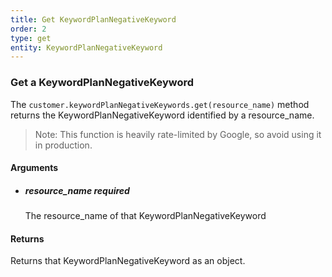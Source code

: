 ```yaml
---
title: Get KeywordPlanNegativeKeyword 
order: 2
type: get
entity: KeywordPlanNegativeKeyword 
---
```


### Get a KeywordPlanNegativeKeyword 

The `customer.keywordPlanNegativeKeywords.get(resource_name)` method returns the KeywordPlanNegativeKeyword identified by a resource_name. 

> Note: This function is heavily rate-limited by Google, so avoid using it in production.


#### Arguments

- ##### resource_name *required*
    The resource_name of that KeywordPlanNegativeKeyword


#### Returns

Returns that KeywordPlanNegativeKeyword as an object.
